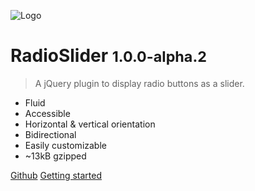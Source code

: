![Logo](/_medias/radioslider.svg)
# RadioSlider <small>1.0.0-alpha.2</small>

> A jQuery plugin to display radio buttons as a slider.

* Fluid
* Accessible
* Horizontal & vertical orientation 
* Bidirectional
* Easily customizable
* ~13kB gzipped

[Github](https://github.com/tcharlss/radioslider)
[Getting started](#radioslider)

<!-- background color -->

<!-- ![color](#95f7e6) -->